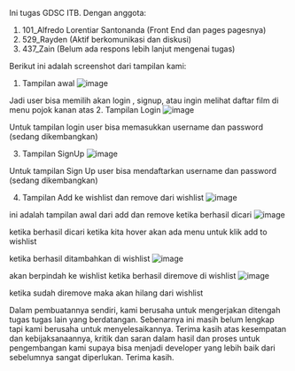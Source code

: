Ini tugas GDSC ITB. Dengan anggota:

1. 101_Alfredo Lorentiar Santonanda (Front End dan pages pagesnya)
2. 529_Rayden (Aktif berkomunikasi dan diskusi)
3. 437_Zain (Belum ada respons lebih lanjut mengenai tugas)

Berikut ini adalah screenshot dari tampilan kami:

1. Tampilan awal
   ![image](https://user-images.githubusercontent.com/30948994/152475468-625e6967-71c4-48f5-9364-43fc26fab503.png)

Jadi user bisa memilih akan login , signup, atau ingin melihat daftar film di menu pojok kanan atas 2. Tampilan Login
![image](https://user-images.githubusercontent.com/30948994/152551883-d27abbf7-28d4-4e1f-b9ff-0fd4cc32dc48.png)

Untuk tampilan login user bisa memasukkan username dan password (sedang dikembangkan)

3. Tampilan SignUp
   ![image](https://user-images.githubusercontent.com/30948994/152475616-7e78dda7-5772-490b-849a-0d1f2998c836.png)

Untuk tampilan Sign Up user bisa mendaftarkan username dan password (sedang dikembangkan)

4. Tampilan Add ke wishlist dan remove dari wishlist
   ![image](https://user-images.githubusercontent.com/30948994/152475650-76041a2b-951b-4378-9775-6a8b9dbc7784.png)

ini adalah tampilan awal dari add dan remove
ketika berhasil dicari
![image](https://user-images.githubusercontent.com/30948994/152475724-133e15ee-e2f3-4eb2-ba7f-29d394d8d1c8.png)

ketika berhasil dicari ketika kita hover akan ada menu untuk klik add to wishlist

ketika berhasil ditambahkan di wishlist
![image](https://user-images.githubusercontent.com/30948994/152475768-7183f487-1758-4c16-b7e9-3a06b9938edf.png)

akan berpindah ke wishlist
ketika berhasil diremove di wishlist
![image](https://user-images.githubusercontent.com/30948994/152475800-c0dd299a-73eb-4a77-99ea-4e857dc413b2.png)

ketika sudah diremove maka akan hilang dari wishlist

Dalam pembuatannya sendiri, kami berusaha untuk mengerjakan ditengah tugas tugas lain yang berdatangan. Sebenarnya ini masih belum lengkap tapi kami berusaha untuk menyelesaikannya. Terima kasih atas kesempatan dan kebijaksanaannya, kritik dan saran dalam hasil dan proses untuk pengembangan kami supaya bisa menjadi developer yang lebih baik dari sebelumnya sangat diperlukan. Terima kasih.
